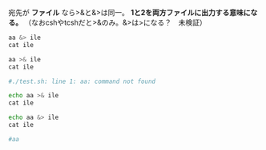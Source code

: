 
宛先が **ファイル** なら>&と&>は同一。
**1と2を両方ファイルに出力する意味になる。**
（なおcshやtcshだと>&のみ。&>は>になる？　未検証）

```bash
aa &> ile
cat ile

aa >& ile
cat ile

#./test.sh: line 1: aa: command not found

echo aa >& ile
cat ile

echo aa &> ile
cat ile

#aa
```